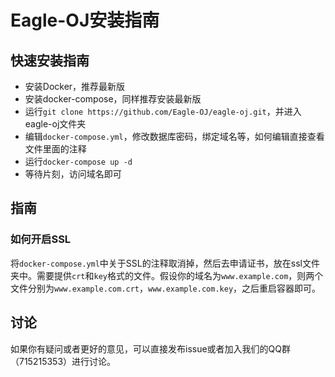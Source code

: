# Eagle-OJ安装指南

## 快速安装指南

* 安装Docker，推荐最新版
* 安装docker-compose，同样推荐安装最新版
* 运行`git clone https://github.com/Eagle-OJ/eagle-oj.git`，并进入eagle-oj文件夹
* 编辑`docker-compose.yml`，修改数据库密码，绑定域名等，如何编辑直接查看文件里面的注释
* 运行`docker-compose up -d`
* 等待片刻，访问域名即可

## 指南

### 如何开启SSL

将`docker-compose.yml`中关于SSL的注释取消掉，然后去申请证书，放在ssl文件夹中。需要提供`crt`和`key`格式的文件。假设你的域名为`www.example.com`，则两个文件分别为`www.example.com.crt`，`www.example.com.key`，之后重启容器即可。

## 讨论

如果你有疑问或者更好的意见，可以直接发布issue或者加入我们的QQ群（715215353）进行讨论。